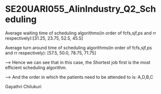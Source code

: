 # SE20UARI055_AIinIndustry_Q2_Scheduling

Average waiting time of scheduling algorithms(in order of fcfs,sjf,ps and rr respectively):[31.25, 23.75, 52.5, 45.5]

Average turn around time of scheduling algorithms(in order of fcfs,sjf,ps and rr respectively): [57.5, 50.0, 78.75, 71.75]

--> Hence we can see that in this case, the Shortest job first is the most efficient scheduling algorithm.

--> And the order in which the patients need to be attended to is: A,D,B,C


Gayathri Chilukuri
